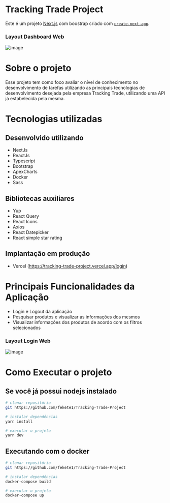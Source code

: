 

# Tracking Trade Project
Este é um projeto [Next.js](https://nextjs.org/) com boostrap criado com [`create-next-app`](https://github.com/vercel/next.js/tree/canary/packages/create-next-app).

### Layout Dashboard Web
![image](https://user-images.githubusercontent.com/39523817/179016623-2a3d6dc5-9390-41e1-bea9-fe8b594afed9.png)

# Sobre o projeto
Esse projeto tem como foco avaliar o nível de conhecimento no desenvolvimento de tarefas utilizando as principais tecnologias de desenvolvimento desejada pela empresa Tracking Trade, utilizando uma API já estabelecida pela mesma.

# Tecnologias utilizadas
## Desenvolvido utilizando
- NextJs
- ReactJs
- Typescript
- Bootstrap
- ApexCharts
- Docker
- Sass

## Bibliotecas auxiliares
- Yup
- React Query
- React Icons
- Axios
- React Datepicker
- React simple star rating

## Implantação em produção
- Vercel
(https://tracking-trade-project.vercel.app/login)

# Principais Funcionalidades da Aplicação
- Login e Logout da aplicação
- Pesquisar produtos e visualizar as informações dos mesmos 
- Visualizar informações dos produtos de acordo com os filtros selecionados

### Layout Login Web
![image](https://user-images.githubusercontent.com/39523817/179017884-7edeeefc-9c90-4ec5-84ca-a229911db8a5.png)


# Como Executar o projeto


## Se você já possui nodejs instalado
```bash
# clonar repositório
git https://github.com/fekete1/Tracking-Trade-Project

# instalar dependências
yarn install

# executar o projeto
yarn dev
```

## Executando com o docker
```bash
# clonar repositório
git https://github.com/fekete1/Tracking-Trade-Project

# instalar dependências
docker-compose build

# executar o projeto
docker-compose up
```
